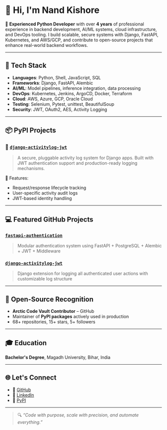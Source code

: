 # 👋 Hi, I'm Nand Kishore

🚀 **Experienced Python Developer** with over **4 years** of professional experience in backend development, AI/ML systems, cloud infrastructure, and DevOps tooling. I build scalable, secure systems with Django, FastAPI, Kubernetes, and AWS/GCP, and contribute to open-source projects that enhance real-world backend workflows.

---

## 🔧 Tech Stack

- **Languages**: Python, Shell, JavaScript, SQL
- **Frameworks**: Django, FastAPI, Alembic
- **AI/ML**: Model pipelines, inference integration, data processing
- **DevOps**: Kubernetes, Jenkins, ArgoCD, Docker, Terraform
- **Cloud**: AWS, Azure, GCP, Oracle Cloud
- **Testing**: Selenium, Pytest, unittest, BeautifulSoup
- **Security**: JWT, OAuth2, AES, Activity Logging

---

## 📦 PyPI Projects

### 🔹 [`django-activitylog-jwt`](https://pypi.org/project/django-activitylog-jwt/)
> A secure, pluggable activity log system for Django apps. Built with JWT authentication support and production-ready logging mechanisms.

📌 Features:
- Request/response lifecycle tracking  
- User-specific activity audit logs  
- JWT-based identity handling  

---

## 💻 Featured GitHub Projects

### [`fastapi-authentication`](https://github.com/knand4930/fastapi-authentication)
> Modular authentication system using FastAPI + PostgreSQL + Alembic + JWT + Middleware

### [`django-activitylog-jwt`](https://github.com/knand4930/django-activitylog-jwt)
> Django extension for logging all authenticated user actions with customizable log structure

---

## 🧠 Open-Source Recognition

- **Arctic Code Vault Contributor** – GitHub  
- Maintainer of **PyPI packages** actively used in production  
- 68+ repositories, 15+ stars, 5+ followers

---

## 🎓 Education

**Bachelor's Degree**, Magadh University, Bihar, India

---

## 🌐 Let's Connect

- 🔗 [GitHub](https://github.com/knand4930)
- 🔗 [LinkedIn](https://www.linkedin.com/in/nand-kishore-2091a8227/)
- 🔗 [PyPI](https://pypi.org/user/knand4930/)

---

> 🔍 _“Code with purpose, scale with precision, and automate everything.”_

